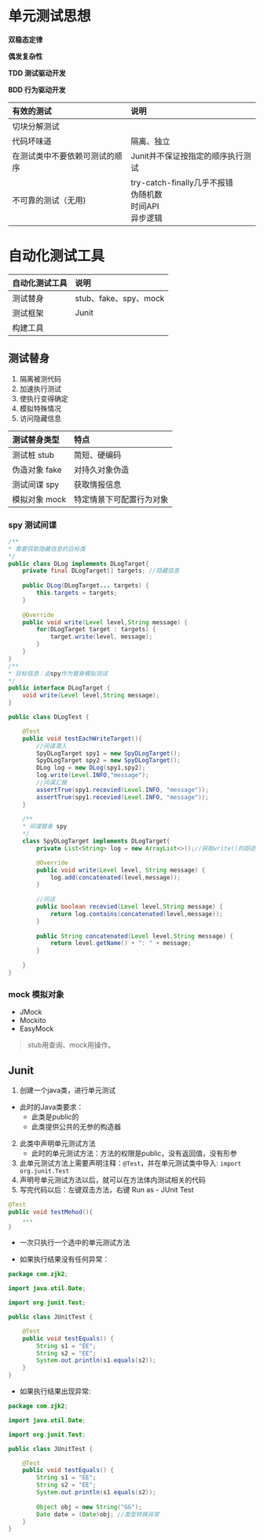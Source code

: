 # 单元测试思想

**双稳态定律** 

**偶发复杂性**

**TDD 测试驱动开发**

**BDD 行为驱动开发**

|有效的测试|说明|
|:--|:--|
|切块分解测试||
|代码坏味道|隔离、独立|
|在测试类中不要依赖可测试的顺序|Junit并不保证按指定的顺序执行测试|
|不可靠的测试（无用)|try-catch-finally几乎不报错<br>伪随机数<br>时间API<br>异步逻辑|

# 自动化测试工具

|自动化测试工具|说明|
|:--|:--|
|测试替身|stub、fake、spy、mock|
|测试框架|Junit|
|构建工具||

## 测试替身

1. 隔离被测代码
2. 加速执行测试
3. 使执行变得确定
4. 模拟特殊情况
5. 访问隐藏信息

|测试替身类型|特点|
|:--|:--|
|测试桩 stub|简短、硬编码|
|伪造对象 fake|对持久对象伪造|
|测试间谍 spy|获取情报信息|
|模拟对象 mock|特定情景下可配置行为对象|

### spy 测试间谍

```java
/**
* 需要获取隐藏信息的目标类
*/
public class DLog implements DLogTarget{
	private final DLogTarget[] targets; //隐藏信息
	
	public DLog(DLogTarget... targets) {
		this.targets = targets;
	}
	
	@Override
	public void write(Level level,String message) {
		for(DLogTarget target : targets) {
			target.write(level, message);
		}
	}
}
/**
* 目标信息：由spy作为替身模拟测试
*/
public interface DLogTarget {
	void write(Level level,String message);
}
```

```java
public class DLogTest {

	@Test
	public void testEachWriteTarget(){
		//间谍潜入
		SpyDLogTarget spy1 = new SpyDLogTarget();
		SpyDLogTarget spy2 = new SpyDLogTarget();
		DLog log = new DLog(spy1,spy2);
		log.write(Level.INFO,"message");
		//间谍汇报
		assertTrue(spy1.recevied(Level.INFO, "message"));
		assertTrue(spy1.recevied(Level.INFO, "message"));
	}
	
	/**
	* 间谍替身 spy
	*/
	class SpyDLogTarget implements DLogTarget{
	    private List<String> log = new ArrayList<>();//获取write()的踪迹

		@Override
		public void write(Level level, String message) {
			log.add(concatenated(level,message));
		} 
		
		//问话
		public boolean recevied(Level level,String message) {
			return log.contains(concatenated(level,message));
		}
		
		public String concatenated(Level level,String message) {
			return level.getName() + ": " + message;
		}
	    
	}
}
```

### mock 模拟对象

- JMock
- Mockito
- EasyMock

> stub用查询、mock用操作。

## Junit

1. 创建一个java类，进行单元测试

- 此时的Java类要求：
  - 此类是public的
  - 此类提供公共的无参的构造器 

2. 此类中声明单元测试方法
   - 此时的单元测试方法：方法的权限是public，没有返回值，没有形参
3. 此单元测试方法上需要声明注释：`@Test`，并在单元测试类中导入: `import org.junit.Test`
4. 声明号单元测试方法以后，就可以在方法体内测试相关的代码
5. 写完代码以后：左键双击方法，右键 Run as - JUnit Test

```java
@Test
public void testMehod(){
    ...
}
```

- 一次只执行一个选中的单元测试方法

- 如果执行结果没有任何异常：

```java
package com.zjk2;

import java.util.Date;

import org.junit.Test;

public class JUnitTest {

    @Test
    public void testEquals() {
        String s1 = "EE";
        String s2 = "EE";
        System.out.println(s1.equals(s2));
    }
}  
```

- 如果执行结果出现异常:

```java
package com.zjk2;

import java.util.Date;

import org.junit.Test;

public class JUnitTest {

    @Test
    public void testEquals() {
        String s1 = "EE";
        String s2 = "EE";
        System.out.println(s1.equals(s2));
        
        Object obj = new String("GG");
        Date date = (Date)obj; //类型转换异常
    }
}
```

